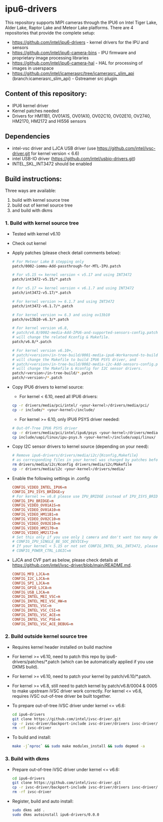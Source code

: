 # ipu6-drivers

This repository supports MIPI cameras through the IPU6 on Intel Tiger Lake, Alder Lake, Raptor Lake and Meteor Lake platforms.
There are 4 repositories that provide the complete setup:

- https://github.com/intel/ipu6-drivers - kernel drivers for the IPU and sensors
- https://github.com/intel/ipu6-camera-bins - IPU firmware and proprietary image processing libraries
- https://github.com/intel/ipu6-camera-hal - HAL for processing of images in userspace
- https://github.com/intel/icamerasrc/tree/icamerasrc_slim_api (branch:icamerasrc_slim_api) - Gstreamer src plugin


## Content of this repository:
- IPU6 kernel driver
- Kernel patches needed
- Drivers for HM11B1, OV01A1S, OV01A10, OV02C10, OV02E10, OV2740, HM2170, HM2172 and HI556 sensors

## Dependencies
- intel-vsc driver and LJCA USB driver (use https://github.com/intel/ivsc-driver.git for kernel version < 6.6)
- intel USB-IO driver (https://github.com/intel/usbio-drivers.git)
- INTEL_SKL_INT3472 should be enabled

## Build instructions:
Three ways are available:
1. build with kernel source tree
2. build out of kernel source tree
3. and build with dkms

### 1. Build with kernel source tree
- Tested with kernel v6.10
- Check out kernel
- Apply patches (please check detail comments below):
	```sh
	# For Meteor Lake B stepping only
	patch/0002-iommu-Add-passthrough-for-MTL-IPU.patch

	# For v5.15 <= kernel version < v5.17 and using INT3472
	patch/int3472-v5.15/*.patch

	# For v5.17 <= kernel version < v6.1.7 and using INT3472
	patch/int3472-v5.17/*.patch

	# For kernel version >= 6.1.7 and using INT3472
	patch/int3472-v6.1.7/*.patch

	# For kernel version >= 6.3 and using ov13b10
	patch/ov13b10-v6.3/*.patch

	# For kernel version v6.8,
	# patch/v6.8/0002-media-Add-IPU6-and-supported-sensors-config.patch
	# will change the related Kconfig & Makefile.
	patch/v6.8/*.patch

	# For kernel version v6.10+,
	# patch/<version>/in-tree-build/0001-media-ipu6-Workaround-to-build-PSYS.patch
	# will change the Makefile to build IPU6 PSYS driver, and
	# patch/<version>/in-tree-build/0002-media-i2c-Add-sensors-config.patch
	# will change the Makefile & Kconfig for I2C sensor drivers.
	patch/<version>/in-tree-build/*.patch
	patch/<version>/*.patch
	```

- Copy IPU6 drivers to kernel source:
	- For kernel < 6.10, need all IPU6 drivers:
	```sh
	cp -r drivers/media/pci/intel/ <your-kernel>/drivers/media/pci/
	cp -r include/* <your-kernel>/include/
	```
	- For kernel >= 6.10, only IPU6 PSYS driver needed:
	```sh
	# Out-Of-Tree IPU6 PSYS driver
	cp -r drivers/media/pci/intel/ipu6/psys <your-kernel>/drivers/media/pci/intel/ipu6/
	cp include/uapi/linux/ipu-psys.h <your-kernel>/include/uapi/linux/
	```

- Copy I2C sensor drivers to kernel source (depending on your need):
	```sh
	# Remove ipu6-drivers/drivers/media/i2c/{Kconfig,Makefile}
	# as corresponding files in your kernel was changed by patches before
	rm drivers/media/i2c/Kconfig drivers/media/i2c/Makefile
	cp -r drivers/media/i2c <your-kernel>/drivers/media/
	```

- Enable the following settings in .config
	```conf
	CONFIG_VIDEO_INTEL_IPU6=m
	CONFIG_IPU_ISYS_BRIDGE=y
	# For kernel >= v6.8 please use IPU_BRIDGE instead of IPU_ISYS_BRIDGE
	CONFIG_IPU_BRIDGE=m
	CONFIG_VIDEO_OV01A1S=m
	CONFIG_VIDEO_OV01A10=m
	CONFIG_VIDEO_HM11B1=m
	CONFIG_VIDEO_OV02C10=m
	CONFIG_VIDEO_OV02E10=m
	CONFIG_VIDEO_HM2170=m
	CONFIG_VIDEO_HM2172=m
	# Set this only if you use only 1 camera and don't want too many device nodes in media-ctl
	# CONFIG_IPU_SINGLE_BE_SOC_DEVICE=y
	# If your kernel < 5.15 or not set CONFIG_INTEL_SKL_INT3472, please set this
	# CONFIG_POWER_CTRL_LOGIC=m
	```
- LJCA and CVF part as below, please check details at https://github.com/intel/ivsc-driver/blob/main/README.md.
	```conf
	CONFIG_MFD_LJCA=m
	CONFIG_I2C_LJCA=m
	CONFIG_SPI_LJCA=m
	CONFIG_GPIO_LJCA=m
	CONFIG_USB_LJCA=m
	CONFIG_INTEL_MEI_VSC=m
	CONFIG_INTEL_MEI_VSC_HW=m
	CONFIG_INTEL_VSC=m
	CONFIG_INTEL_VSC_CSI=m
	CONFIG_INTEL_VSC_ACE=m
	CONFIG_INTEL_VSC_PSE=m
	CONFIG_INTEL_VSC_ACE_DEBUG=m
	```
### 2. Build outside kernel source tree
- Requires kernel header installed on build machine
- For kernel >= v6.10, need to patch this repo by ipu6-drivers/patches/*.patch (which can be automatically applied if you use DKMS build).
- For kernel >= v6.10, need to patch your kernel by patch/v6.10/*.patch.
- For kernel >= v6.8, still need to patch kernel by patch/v6.8/0004 & 0005 to make upstream iVSC driver work correctly. For kernel <= v6.6, requires iVSC out-of-tree driver be built together.
- To prepare out-of-tree iVSC driver under kernel <= v6.6:
	```sh
	cd ipu6-drivers
	git clone https://github.com/intel/ivsc-driver.git
	cp -r ivsc-driver/backport-include ivsc-driver/drivers ivsc-driver/include .
	rm -rf ivsc-driver
	```

- To build and install:
	```sh
	make -j`nproc` && sudo make modules_install && sudo depmod -a
	```

### 3. Build with dkms
- Prepare out-of-tree iVSC driver under kernel <= v6.6:
	```sh
	cd ipu6-drivers
	git clone https://github.com/intel/ivsc-driver.git
	cp -r ivsc-driver/backport-include ivsc-driver/drivers ivsc-driver/include .
	rm -rf ivsc-driver
	```

- Register, build and auto install:
	```sh
	sudo dkms add .
	sudo dkms autoinstall ipu6-drivers/0.0.0
	```
